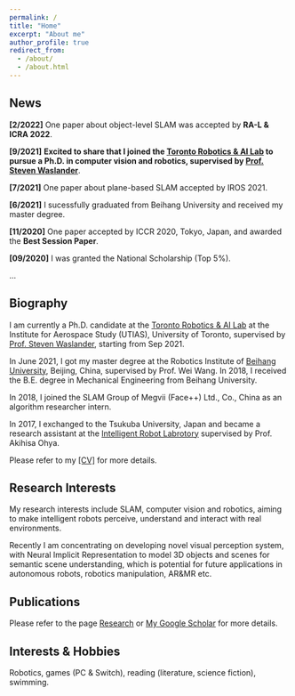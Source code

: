 ```yaml
---
permalink: /
title: "Home"
excerpt: "About me"
author_profile: true
redirect_from: 
  - /about/
  - /about.html
---
```


## News

**[2/2022]** One paper about object-level SLAM was accepted by **RA-L & ICRA 2022**. 

**[9/2021]** **Excited to share that I joined the [Toronto Robotics & AI Lab](https://www.trailab.utias.utoronto.ca/) to pursue a Ph.D. in computer vision and robotics, supervised by [Prof. Steven Waslander](https://www.trailab.utias.utoronto.ca/stevenwaslander)**. 

**[7/2021]** One paper about plane-based SLAM accepted by IROS 2021. 

**[6/2021]** I sucessfully graduated from Beihang University and received my master degree. 

**[11/2020]** One paper accepted by ICCR 2020, Tokyo, Japan, and awarded the **Best Session Paper**.

**[09/2020]** I was granted the National Scholarship (Top 5%).

...
## Biography
I am currently a Ph.D. candidate at the [Toronto Robotics & AI Lab](https://www.trailab.utias.utoronto.ca/) at the Institute for Aerospace Study (UTIAS), University of Toronto, supervised by [Prof. Steven Waslander](https://www.trailab.utias.utoronto.ca/stevenwaslander), starting from Sep 2021.

In June 2021, I got my master degree at the Robotics Institute of [Beihang University](https://ev.buaa.edu.cn/), Beijing, China, supervised by Prof. Wei Wang. In 2018, I received the B.E. degree in Mechanical Engineering from Beihang University. 

In 2018, I joined the SLAM Group of Megvii (Face++) Ltd., Co., China as an algorithm researcher intern.

In 2017, I exchanged to the Tsukuba University, Japan and became a research assistant at the [Intelligent Robot Labrotory](https://www.roboken.iit.tsukuba.ac.jp/en/) supervised by Prof. Akihisa Ohya.

Please refer to my [[CV]](/files/ZiweiLiao_CV.pdf) for more details.

## Research Interests
My research interests include SLAM, computer vision and robotics, aiming to make intelligent robots perceive, understand and interact with real environments. 

Recently I am concentrating on developing novel visual perception system, with Neural Implicit Representation to model 3D objects and scenes for semantic scene understanding, which is potential for future applications in autonomous robots, robotics manipulation, AR&MR etc.

## Publications
Please refer to the page [Research](https://liao-zw.github.io/research/) or [My Google Scholar](https://scholar.google.com/citations?user=IhfB2iQAAAAJ&hl=en) for more details. 

## Interests & Hobbies
Robotics, games (PC & Switch), reading (literature, science fiction), swimming.